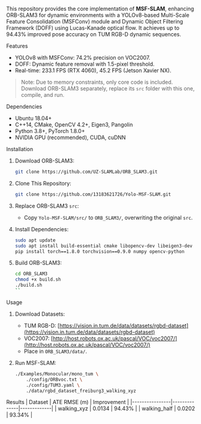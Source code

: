 This repository provides the core implementation of **MSF-SLAM**, enhancing ORB-SLAM3 for dynamic environments with a YOLOv8-based Multi-Scale Feature Consolidation (MSFConv) module and Dynamic Object Filtering Framework (DOFF) using Lucas-Kanade optical flow. It achieves up to 94.43% improved pose accuracy on TUM RGB-D dynamic sequences.

Features
- YOLOv8 with MSFConv: 74.2% precision on VOC2007.
- DOFF: Dynamic feature removal with 1.5-pixel threshold.
- Real-time: 233.1 FPS (RTX 4060), 45.2 FPS (Jetson Xavier NX).

> Note: Due to memory constraints, only core code is included. Download ORB-SLAM3 separately, replace its `src` folder with this one, compile, and run.

Dependencies
- Ubuntu 18.04+
- C++14, CMake, OpenCV 4.2+, Eigen3, Pangolin
- Python 3.8+, PyTorch 1.8.0+
- NVIDIA GPU (recommended), CUDA, cuDNN

Installation
1. Download ORB-SLAM3:
   ```bash
   git clone https://github.com/UZ-SLAMLab/ORB_SLAM3.git
   ```

2. Clone This Repository:
   ```bash
   git clone https://github.com/13183621726/Yolo-MSF-SLAM.git
   ```

3. Replace ORB-SLAM3 `src`:
   - Copy `Yolo-MSF-SLAM/src/` to `ORB_SLAM3/`, overwriting the original `src`.

4. Install Dependencies:
   ```bash
   sudo apt update
   sudo apt install build-essential cmake libopencv-dev libeigen3-dev libpangolin-dev python3-pip
   pip install torch==1.8.0 torchvision==0.9.0 numpy opencv-python
   ```

5. Build ORB-SLAM3:
   ```bash
   cd ORB_SLAM3
   chmod +x build.sh
   ./build.sh
   ``

 Usage
1. Download Datasets:
   - TUM RGB-D: [https://vision.in.tum.de/data/datasets/rgbd-dataset](https://vision.in.tum.de/data/datasets/rgbd-dataset)
   - VOC2007: [http://host.robots.ox.ac.uk/pascal/VOC/voc2007/](http://host.robots.ox.ac.uk/pascal/VOC/voc2007/)
   - Place in `ORB_SLAM3/data/`.

2. Run MSF-SLAM:
   ```bash
   ./Examples/Monocular/mono_tum \
       ./config/ORBvoc.txt \
       ./config/TUM3.yaml \
       ./data/rgbd_dataset_freiburg3_walking_xyz
   ```

 Results
| Dataset        | ATE RMSE (m) | Improvement |
|----------------|--------------|-------------|
| walking_xyz    | 0.0134       | 94.43%      |
| walking_half   | 0.0202       | 93.34%      |


